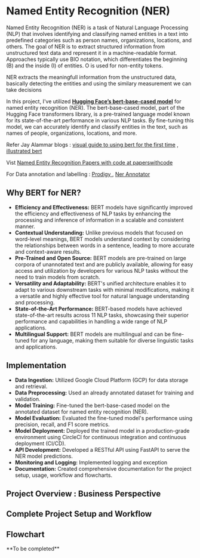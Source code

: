 <h1><b>Named Entity Recognition (NER)</b></h1>

<p>Named Entity Recognition (NER) is a task of Natural Language Processing (NLP) that involves identifying and classifying named entities in a text into predefined categories such as person names, organizations, locations, and others. The goal of NER is to extract structured information from unstructured text data and represent it in a machine-readable format. Approaches typically use BIO notation, which differentiates the beginning (B) and the inside (I) of entities. O is used for non-entity tokens.</p>

<p>NER extracts the meaningfull information from the unstructured data, basically detecting the entities and using the similary measurement we can take decisions</p>


<p>In this project, I've utilized <a href="https://huggingface.co/bert-base-cased" target="_blank"><b>Hugging Face’s bert-base-cased model</b></a> for named entity recognition (NER). The bert-base-cased model, part of the Hugging Face transformers library, is a pre-trained language model known for its state-of-the-art performance in various NLP tasks. By fine-tuning this model, we can accurately identify and classify entities in the text, such as names of people, organizations, locations, and more.</p>

Refer Jay Alammar blogs : <a href="https://jalammar.github.io/a-visual-guide-to-using-bert-for-the-first-time/">visual guide to using bert for the first time</a>  , <a href="https://jalammar.github.io/illustrated-bert/">illustrated bert</a> 

Vist  <a href="https://paperswithcode.com/task/named-entity-recognition-ner">Named Entity Recognition Papers with code at paperswithcode</a>

For Data annotation and labelling : <a href="https://prodi.gy/">Prodigy </a> , <a href="https://tecoholic.github.io/ner-annotator/">Ner Annotator</a>


<h2><b>Why BERT for NER?</b></h2>
<ul>
  <li><strong>Efficiency and Effectiveness:</strong> BERT models have significantly improved the efficiency and effectiveness of NLP tasks by enhancing the processing and inference of information in a scalable and consistent manner.</li>
  <li><strong>Contextual Understanding:</strong> Unlike previous models that focused on word-level meanings, BERT models understand context by considering the relationships between words in a sentence, leading to more accurate and context-aware results.</li>
  <li><strong>Pre-Trained and Open Source:</strong> BERT models are pre-trained on large corpora of unannotated text and are publicly available, allowing for easy access and utilization by developers for various NLP tasks without the need to train models from scratch.</li>
  <li><strong>Versatility and Adaptability:</strong> BERT's unified architecture enables it to adapt to various downstream tasks with minimal modifications, making it a versatile and highly effective tool for natural language understanding and processing.</li>
  <li><strong>State-of-the-Art Performance:</strong> BERT-based models have achieved state-of-the-art results across 11 NLP tasks, showcasing their superior performance and capabilities in handling a wide range of NLP applications.</li>
  <li><strong>Multilingual Support:</strong> BERT models are multilingual and can be fine-tuned for any language, making them suitable for diverse linguistic tasks and applications.</li>
</ul>


<h2><b>Implementation</b></h2>

<ul>
  <li><strong>Data Ingestion:</strong> Utilized Google Cloud Platform (GCP) for data storage and retrieval.</li>
  <li><strong>Data Preprocessing:</strong> Used an already annotated dataset for training and validation.</li>
  <li><strong>Model Training:</strong> Fine-tuned the bert-base-cased model on the annotated dataset for named entity recognition (NER).</li>
  <li><strong>Model Evaluation:</strong> Evaluated the fine-tuned model's performance using precision, recall, and F1 score metrics.</li>
  <li><strong>Model Deployment:</strong> Deployed the trained model in a production-grade environment using CircleCI for continuous integration and continuous deployment (CI/CD).</li>
  <li><strong>API Development:</strong> Developed a RESTful API using FastAPI to serve the NER model predictions.</li>
  <li><strong>Monitoring and Logging:</strong> Implemented logging and exception</li>
  <li><strong>Documentation:</strong> Created comprehensive documentation for the project setup, usage, workflow and flowcharts.</li>
</ul>


<h2>Project Overview : Business Perspective</h2>


<h2>Complete Project Setup and Workflow</h2>


<h2>Flowchart</h2>
**To be completed** 



